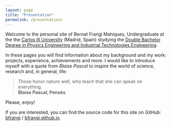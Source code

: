 ```yaml
---
layout: page
title: "Presentation"
permalink: /presentation/ 
---
```


Welcome to the personal site of Bernat Frangi Mahiques, Undergraduate at the the [Carlos III University](https://www.uc3m.es/Home) (Madrid, Spain) stydying the [Double Bachelor Degree in Physics Engineering and Industrial Technologies Engineering](https://www.uc3m.es/bachelor-degree/physics-industrial).

In these pages you will find information about my background and my work: projects, experience, achievements and more. I would like to introduce myself with a quote from *Blaise Pascal* to inspire the world of science, research and, in general, life:

> Those honor nature well, who teach that she can speak on everything.\
> **Blaise Pascal, Pensés** 

Please, enjoy!

If you are interested, you can find the source code for this site on *GitHub*: [bfrangi](https://github.com/bfrangi) / [bfrangi.github.io](https://github.com/bfrangi/bfrangi.github.io).

